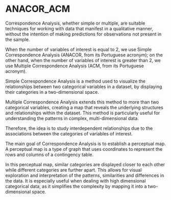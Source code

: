 # ANACOR_ACM
 
Correspondence Analysis, whether simple or multiple, are suitable techniques for working with data that manifest in a qualitative manner, without the intention of making predictions for observations not present in the sample.

When the number of variables of interest is equal to 2, we use Simple Correspondence Analysis (ANACOR, from its Portuguese acronym); on the other hand, when the number of variables of interest is greater than 2, we use Multiple Correspondence Analysis (ACM, from its Portuguese acronym).

Simple Correspondence Analysis is a method used to visualize the relationships between two categorical variables in a dataset, by displaying their categories in a two-dimensional space.

Multiple Correspondence Analysis extends this method to more than two categorical variables, creating a map that reveals the underlying structures and relationships within the dataset. This method is particularly useful for understanding the patterns in complex, multi-dimensional data.

Therefore, the idea is to study interdependent relationships due to the associations between the categories of variables of interest.

The main goal of Correspondence Analysis is to establish a perceptual map. A perceptual map is a type of graph that uses coordinates to represent the rows and columns of a contingency table.

In this perceptual map, similar categories are displayed closer to each other while different categories are further apart. This allows for visual exploration and interpretation of the patterns, similarities and differences in the data. It is especially useful when dealing with high dimensional categorical data, as it simplifies the complexity by mapping it into a two-dimensional space.




